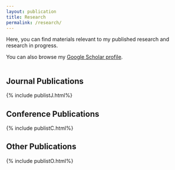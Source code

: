 ```yaml
---
layout: publication
title: Research
permalink: /research/
---
```

<!---
[//]: # {% include image.html url="/images/falklands-rally-1982.jpg" caption="Argentine citizens rally in April 1982 at May Square in Buenos Aires, demonstrating support for their government's recent invasion of the British-held Falkland Islands. (Panta Astiazaran, AFP, Getty Images)" width=400 align="right" %}
-->

Here, you can find materials relevant to my published research and research in progress. 


You can also browse my <a href="http://scholar.google.com/citations?user=gz-6ugcAAAAJ" target="_blank">Google Scholar profile</a>.

<hr style="clear:both;visibility: hidden;" />  

## Journal Publications

{% include publistJ.html%}

## Conference Publications

{% include publistC.html%}

## Other Publications

{% include publistO.html%}

<!---
## Publications

## Working Papers and Works in Progress

"[External Territorial Threats and Tolerance of Corruption: A Private/Government Distinction](/research/external-territorial-threats-and-tolerance-of-corruption-a-privategovernment-distinction/)." 

"Understanding Carrots and Sticks in U.S. Aid Allocation: The Case of the Middle East."

"U.S. Presidents, Human Rights, and Economic Aid from Truman to Obama: A Mixed Effects Approach"

"Convergence or Divergence? The Unique Effect of Territorial Threats on Attitudes toward Authoritarian Leaders"
-->

